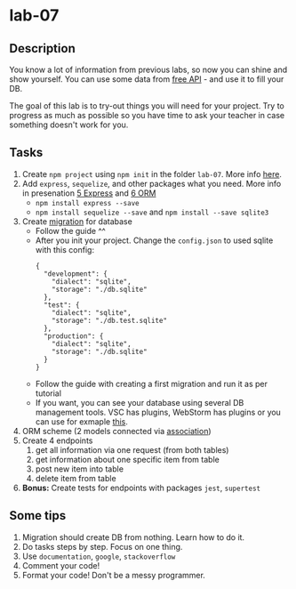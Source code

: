 # lab-07
## Description
You know a lot of information from previous labs, so now you can shine and show yourself. 
You can use some data from [free API](https://github.com/public-apis/public-apis) - and use it to fill your DB.

The goal of this lab is to try-out things you will need for your project. Try to progress as much as possible so you have time to ask your teacher in case something doesn't work for you.

## Tasks
1. Create `npm project` using `npm init` in the folder `lab-07`. More info [here](https://docs.npmjs.com/cli/v7/commands/npm-init).
1. Add `express`, `sequelize`, and other packages what you need. More info in presenation [5 Express](https://docs.google.com/presentation/d/1RZJXLhgdzBajMYx7RHfO8k6gByorKBxMe8V7G97OmG0/edit#slide=id.gf4b3f6586d_0_182) and [6 ORM](https://docs.google.com/presentation/d/1QOj9iJxpC3wRnAQWFBvzUzQFgI15Zv_cOcB5LKL2SLo/edit#slide=id.gf5b189d86d_0_108)
    -  `npm install express --save`
    -  `npm install sequelize --save` and `npm install --save sqlite3`
3. Create [migration](https://sequelize.org/master/manual/migrations.html) for database
    - Follow the guide ^^
    - After you init your project. Change the `config.json` to used sqlite with this config:
        ```
        {
          "development": {
            "dialect": "sqlite",
            "storage": "./db.sqlite"
          },
          "test": {
            "dialect": "sqlite",
            "storage": "./db.test.sqlite"
          },
          "production": {
            "dialect": "sqlite",
            "storage": "./db.sqlite"
          }
        }
        ```
    - Follow the guide with creating a first migration and run it as per tutorial
    - If you want, you can see your database using several DB management tools. VSC has plugins, WebStorm has plugins or you can use for exmaple [this](https://sqlitebrowser.org/).    
5. ORM scheme (2 models connected via [association](https://sequelize.org/master/class/lib/associations/base.js~Association.html))
6. Create 4 endpoints
    1. get all information via one request (from both tables) 
    1. get information about one specific item from table
    1. post new item into table
    1. delete item from table
7. **Bonus:** Create tests for endpoints with packages `jest`, `supertest`

## Some tips
1. Migration should create DB from nothing. Learn how to do it.
1. Do tasks steps by step. Focus on one thing.
1. Use `documentation`, `google`, `stackoverflow`
1. Comment your code!
1. Format your code! Don't be a messy programmer.

